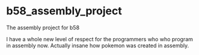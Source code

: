 # b58_assembly_project
The assembly project for b58


I have a whole new level of respect for the programmers who who program in assembly now. Actually insane how pokemon was created in assembly.
